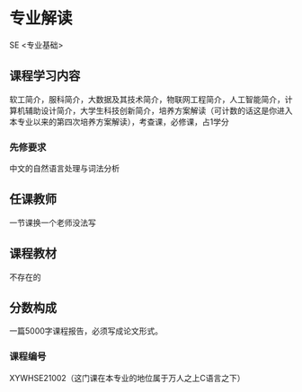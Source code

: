 # 专业解读
<div class="badges">
<span class="badge se-badge">SE <专业基础></span>
</div>

## 课程学习内容

软工简介，服科简介，大数据及其技术简介，物联网工程简介，人工智能简介，计算机辅助设计简介，大学生科技创新简介，培养方案解读（可计数的话这是你进入本专业以来的第四次培养方案解读），考查课，必修课，占1学分

### 先修要求

中文的自然语言处理与词法分析

## 任课教师

一节课换一个老师没法写

## 课程教材

不存在的

## 分数构成

一篇5000字课程报告，必须写成论文形式。

### 课程编号

XYWHSE21002（这门课在本专业的地位属于万人之上C语言之下）
